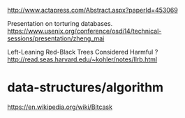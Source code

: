http://www.actapress.com/Abstract.aspx?paperId=453069

Presentation on torturing databases.
https://www.usenix.org/conference/osdi14/technical-sessions/presentation/zheng_mai

Left-Leaning Red-Black Trees Considered Harmful ?
http://read.seas.harvard.edu/~kohler/notes/llrb.html

data-structures/algorithm
=========================

https://en.wikipedia.org/wiki/Bitcask
